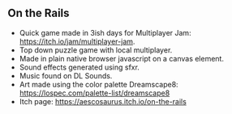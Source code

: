 ## On the Rails
- Quick game made in 3ish days for Multiplayer Jam: https://itch.io/jam/multiplayer-jam.
- Top down puzzle game with local multiplayer.
- Made in plain native browser javascript on a canvas element.
- Sound effects generated using sfxr.
- Music found on DL Sounds.
- Art made using the color palette Dreamscape8: https://lospec.com/palette-list/dreamscape8
- Itch page: https://aescosaurus.itch.io/on-the-rails